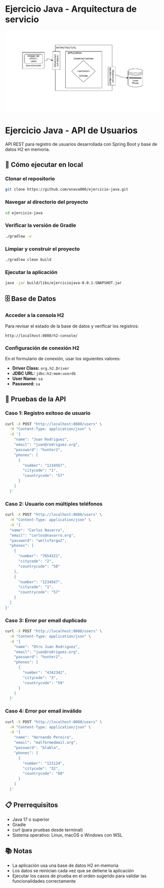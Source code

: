 # Ejercicio Java - Arquitectura de servicio

![Descripción de la imagen](./simplified_diagram.png)


# Ejercicio Java - API de Usuarios

API REST para registro de usuarios desarrollada con Spring Boot y base de datos H2 en memoria.

## 🚀 Cómo ejecutar en local

### Clonar el repositorio
```bash
git clone https://github.com/onava006/ejercicio-java.git
```

### Navegar al directorio del proyecto
```bash
cd ejercicio-java
```

### Verificar la versión de Gradle
```bash
./gradlew -v
```

### Limpiar y construir el proyecto
```bash
./gradlew clean build
```

### Ejecutar la aplicación
```bash
java -jar build/libs/ejerciciojava-0.0.1-SNAPSHOT.jar
```

## 🗄️ Base de Datos

### Acceder a la consola H2
Para revisar el estado de la base de datos y verificar los registros:
```
http://localhost:8080/h2-console/
```

### Configuración de conexión H2
En el formulario de conexión, usar los siguientes valores:
- **Driver Class:** `org.h2.Driver`
- **JDBC URL:** `jdbc:h2:mem:userdb`
- **User Name:** `sa`
- **Password:** `sa`

## 🧪 Pruebas de la API

### Caso 1: Registro exitoso de usuario
```bash
curl -X POST "http://localhost:8080/users" \
  -H "Content-Type: application/json" \
  -d '{
    "name": "Juan Rodriguez",
    "email": "juan@rodriguez.org",
    "password": "hunter2",
    "phones": [
      {
        "number": "1234567",
        "citycode": "1",
        "countrycode": "57"
      }
    ]
  }'
```

### Caso 2: Usuario con múltiples teléfonos
```bash
curl -X POST "http://localhost:8080/users" \
  -H "Content-Type: application/json" \
  -d '{
  "name": "Carlos Navarro",
  "email": "carlos@navarro.org",
  "password": "wellsfargo2",
  "phones": [
    {
      "number": "7654321",
      "citycode": "2",
      "countrycode": "58"
    },
    {
      "number": "1234567",
      "citycode": "1",
      "countrycode": "57"
    }
  ]
}'
```

### Caso 3: Error por email duplicado
```bash
curl -X POST "http://localhost:8080/users" \
  -H "Content-Type: application/json" \
  -d '{
    "name": "Otro Juan Rodriguez",
    "email": "juan@rodriguez.org",
    "password": "hunter2",
    "phones": [
      {
        "number": "4342342",
        "citycode": "3",
        "countrycode": "59"
      }
    ]
  }'
```

### Caso 4: Error por email inválido
```bash
curl -X POST "http://localhost:8080/users" \
  -H "Content-Type: application/json" \
  -d '{
    "name": "Hernando Pereira",
    "email": "malformedmail.org",
    "password": "blabla",
    "phones": [
      {
        "number": "123124",
        "citycode": "32",
        "countrycode": "60"
      }
    ]
  }'
```

## 📋 Prerrequisitos

- Java 17 o superior
- Gradle
- curl (para pruebas desde terminal)
- Sistema operativo: Linux, macOS o Windows con WSL

## 📚 Notas

- La aplicación usa una base de datos H2 en memoria
- Los datos se reinician cada vez que se detiene la aplicación
- Ejecutar los casos de prueba en el orden sugerido para validar las funcionalidades correctamente
